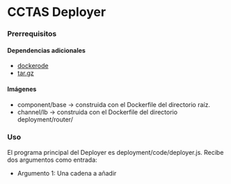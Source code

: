 # CCTAS Deployer

### Prerrequisitos
#### Dependencias adicionales
* [dockerode](https://www.npmjs.com/package/dockerode)
* [tar.gz](https://www.npmjs.com/package/tar.gz)

#### Imágenes
* component/base -> construida con el Dockerfile del directorio raíz.
* channel/lb -> construida con el Dockerfile del directorio deployment/router/

### Uso

El programa principal del Deployer es deployment/code/deployer.js.
Recibe dos argumentos como entrada:
* Argumento 1: Una cadena a añadir 
